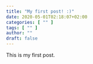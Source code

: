 ```yaml
---
title: "My first post! :)"
date: 2020-05-01T02:18:07+02:00
categories: [ "" ]
tags: [ "" ]
author: ""
draft: false
---
```


This is my first post.